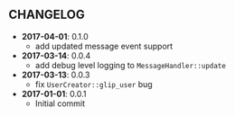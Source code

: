 CHANGELOG
---------
- **2017-04-01**: 0.1.0
  - add updated message event support
- **2017-03-14**: 0.0.4
  - add debug level logging to `MessageHandler::update`
- **2017-03-13**: 0.0.3
  - fix `UserCreator::glip_user` bug
- **2017-01-01**: 0.0.1
  - Initial commit
